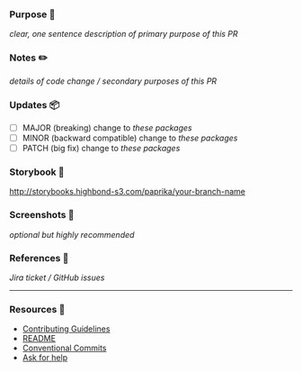 ### Purpose 🚀
_clear, one sentence description of primary purpose of this PR_

###  Notes ✏️
_details of code change / secondary purposes of this PR_

### Updates 📦
- [ ] MAJOR (breaking) change to _these packages_
- [ ] MINOR (backward compatible) change to _these packages_ 
- [ ] PATCH (big fix) change to _these packages_

### Storybook 📙
http://storybooks.highbond-s3.com/paprika/your-branch-name

### Screenshots 📸
_optional but highly recommended_

### References 🔗
_Jira ticket / GitHub issues_


---
### Resources 🔖
- [Contributing Guidelines](https://github.com/acl-services/paprika/wiki/Contributing-Guidelines)
- [README](https://github.com/acl-services/paprika/blob/master/README.md)
- [Conventional Commits](https://www.conventionalcommits.org/en/v1.0.0/)
- [Ask for help](https://github.com/acl-services/paprika/issues/new?template=help_wanted.md)

